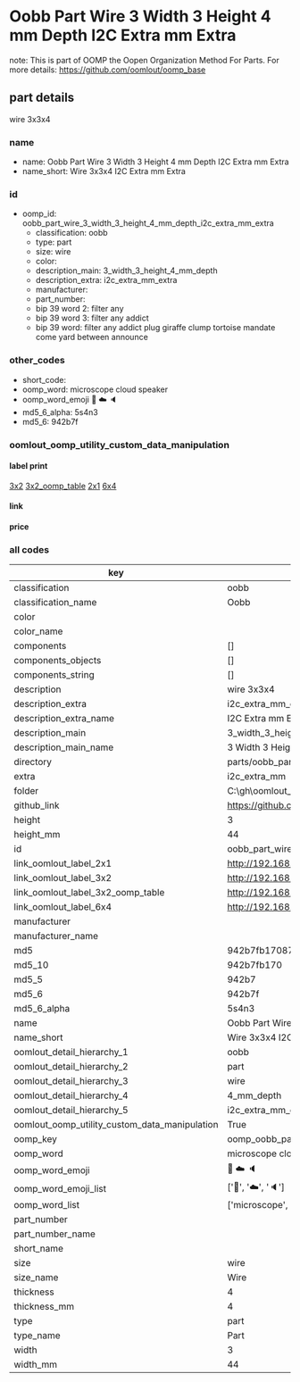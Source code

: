 # Oobb Part Wire 3 Width 3 Height 4 mm Depth I2C Extra mm Extra  

note: This is part of OOMP the Oopen Organization Method For Parts. For more details: https://github.com/oomlout/oomp_base

##  part details
  



wire 3x3x4



### name
* name: Oobb Part Wire 3 Width 3 Height 4 mm Depth I2C Extra mm Extra
* name_short: Wire 3x3x4 I2C Extra mm Extra
### id
* oomp_id: oobb_part_wire_3_width_3_height_4_mm_depth_i2c_extra_mm_extra
  * classification: oobb
  * type: part
  * size: wire
  * color: 
  * description_main: 3_width_3_height_4_mm_depth
  * description_extra: i2c_extra_mm_extra
  * manufacturer: 
  * part_number: 
  * bip 39 word 2: filter any
  * bip 39 word 3: filter any addict
  * bip 39 word: filter any addict plug giraffe clump tortoise mandate come yard between announce

### other_codes
* short_code: 
* oomp_word: microscope cloud speaker
* oomp_word_emoji :microscope: :cloud: :speaker:
* md5_6_alpha: 5s4n3
* md5_6: 942b7f






### oomlout_oomp_utility_custom_data_manipulation
#### label print
[3x2](http://192.168.1.245:1112/?label=oomp%205s4n3)
[3x2_oomp_table](http://192.168.1.108:1112/?label=oomp%205s4n3)
[2x1](http://192.168.1.242:1112/?label=oomp%205s4n3)
[6x4](http://192.168.1.55:1112/?label=oomp%205s4n3)    

#### link

                              

#### price







### all codes 
| key | value |  
| --- | --- |  
| classification | oobb |  
| classification_name | Oobb |  
| color |  |  
| color_name |  |  
| components | [] |  
| components_objects | [] |  
| components_string | [] |  
| description | wire 3x3x4 |  
| description_extra | i2c_extra_mm_extra |  
| description_extra_name | I2C Extra mm Extra |  
| description_main | 3_width_3_height_4_mm_depth |  
| description_main_name | 3 Width 3 Height 4 mm Depth |  
| directory | parts/oobb_part_wire_3_width_3_height_4_mm_depth_i2c_extra_mm_extra |  
| extra | i2c_extra_mm |  
| folder | C:\gh\oomlout_oobb_version_4_generated_parts\parts\oobb_part_wire_3_width_3_height_4_mm_depth_i2c_extra_mm_extra |  
| github_link | https://github.com/oomlout/oomlout_oomp_part_src/tree/main/parts/oobb_part_wire_3_width_3_height_4_mm_depth_i2c_extra_mm_extra |  
| height | 3 |  
| height_mm | 44 |  
| id | oobb_part_wire_3_width_3_height_4_mm_depth_i2c_extra_mm_extra |  
| link_oomlout_label_2x1 | http://192.168.1.242:1112/?label=oomp%205s4n3 |  
| link_oomlout_label_3x2 | http://192.168.1.245:1112/?label=oomp%205s4n3 |  
| link_oomlout_label_3x2_oomp_table | http://192.168.1.108:1112/?label=oomp%205s4n3 |  
| link_oomlout_label_6x4 | http://192.168.1.55:1112/?label=oomp%205s4n3 |  
| manufacturer |  |  
| manufacturer_name |  |  
| md5 | 942b7fb170871cb0b1311a6c06828ab3 |  
| md5_10 | 942b7fb170 |  
| md5_5 | 942b7 |  
| md5_6 | 942b7f |  
| md5_6_alpha | 5s4n3 |  
| name | Oobb Part Wire 3 Width 3 Height 4 mm Depth I2C Extra mm Extra |  
| name_short | Wire 3x3x4 I2C Extra mm Extra |  
| oomlout_detail_hierarchy_1 | oobb |  
| oomlout_detail_hierarchy_2 | part |  
| oomlout_detail_hierarchy_3 | wire |  
| oomlout_detail_hierarchy_4 | 4_mm_depth |  
| oomlout_detail_hierarchy_5 | i2c_extra_mm_extra |  
| oomlout_oomp_utility_custom_data_manipulation | True |  
| oomp_key | oomp_oobb_part_wire_3_width_3_height_4_mm_depth_i2c_extra_mm_extra |  
| oomp_word | microscope cloud speaker |  
| oomp_word_emoji | :microscope: :cloud: :speaker: |  
| oomp_word_emoji_list | [':microscope:', ':cloud:', ':speaker:'] |  
| oomp_word_list | ['microscope', 'cloud', 'speaker'] |  
| part_number |  |  
| part_number_name |  |  
| short_name |  |  
| size | wire |  
| size_name | Wire |  
| thickness | 4 |  
| thickness_mm | 4 |  
| type | part |  
| type_name | Part |  
| width | 3 |  
| width_mm | 44 |  
